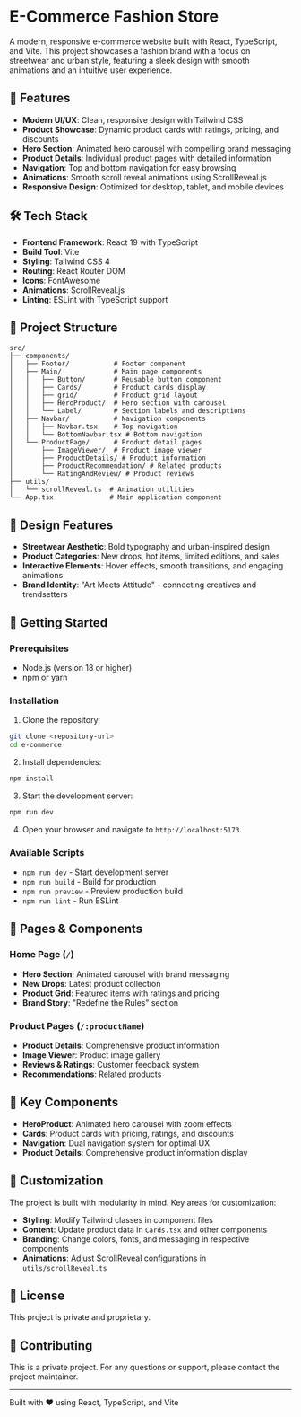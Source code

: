 # E-Commerce Fashion Store

A modern, responsive e-commerce website built with React, TypeScript, and Vite. This project showcases a fashion brand with a focus on streetwear and urban style, featuring a sleek design with smooth animations and an intuitive user experience.

## 🚀 Features

- **Modern UI/UX**: Clean, responsive design with Tailwind CSS
- **Product Showcase**: Dynamic product cards with ratings, pricing, and discounts
- **Hero Section**: Animated hero carousel with compelling brand messaging
- **Product Details**: Individual product pages with detailed information
- **Navigation**: Top and bottom navigation for easy browsing
- **Animations**: Smooth scroll reveal animations using ScrollReveal.js
- **Responsive Design**: Optimized for desktop, tablet, and mobile devices

## 🛠️ Tech Stack

- **Frontend Framework**: React 19 with TypeScript
- **Build Tool**: Vite
- **Styling**: Tailwind CSS 4
- **Routing**: React Router DOM
- **Icons**: FontAwesome
- **Animations**: ScrollReveal.js
- **Linting**: ESLint with TypeScript support

## 📁 Project Structure

```
src/
├── components/
│   ├── Footer/           # Footer component
│   ├── Main/             # Main page components
│   │   ├── Button/       # Reusable button component
│   │   ├── Cards/        # Product cards display
│   │   ├── grid/         # Product grid layout
│   │   ├── HeroProduct/  # Hero section with carousel
│   │   └── Label/        # Section labels and descriptions
│   ├── Navbar/           # Navigation components
│   │   ├── Navbar.tsx    # Top navigation
│   │   └── BottomNavbar.tsx # Bottom navigation
│   └── ProductPage/      # Product detail pages
│       ├── ImageViewer/  # Product image viewer
│       ├── ProductDetails/ # Product information
│       ├── ProductRecommendation/ # Related products
│       └── RatingAndReview/ # Product reviews
├── utils/
│   └── scrollReveal.ts  # Animation utilities
└── App.tsx              # Main application component
```

## 🎨 Design Features

- **Streetwear Aesthetic**: Bold typography and urban-inspired design
- **Product Categories**: New drops, hot items, limited editions, and sales
- **Interactive Elements**: Hover effects, smooth transitions, and engaging animations
- **Brand Identity**: "Art Meets Attitude" - connecting creatives and trendsetters

## 🚀 Getting Started

### Prerequisites

- Node.js (version 18 or higher)
- npm or yarn

### Installation

1. Clone the repository:
```bash
git clone <repository-url>
cd e-commerce
```

2. Install dependencies:
```bash
npm install
```

3. Start the development server:
```bash
npm run dev
```

4. Open your browser and navigate to `http://localhost:5173`

### Available Scripts

- `npm run dev` - Start development server
- `npm run build` - Build for production
- `npm run preview` - Preview production build
- `npm run lint` - Run ESLint

## 📱 Pages & Components

### Home Page (`/`)
- **Hero Section**: Animated carousel with brand messaging
- **New Drops**: Latest product collection
- **Product Grid**: Featured items with ratings and pricing
- **Brand Story**: "Redefine the Rules" section

### Product Pages (`/:productName`)
- **Product Details**: Comprehensive product information
- **Image Viewer**: Product image gallery
- **Reviews & Ratings**: Customer feedback system
- **Recommendations**: Related products

## 🎯 Key Components

- **HeroProduct**: Animated hero carousel with zoom effects
- **Cards**: Product cards with pricing, ratings, and discounts
- **Navigation**: Dual navigation system for optimal UX
- **Product Details**: Comprehensive product information display

## 🔧 Customization

The project is built with modularity in mind. Key areas for customization:

- **Styling**: Modify Tailwind classes in component files
- **Content**: Update product data in `Cards.tsx` and other components
- **Branding**: Change colors, fonts, and messaging in respective components
- **Animations**: Adjust ScrollReveal configurations in `utils/scrollReveal.ts`

## 📄 License

This project is private and proprietary.

## 🤝 Contributing

This is a private project. For any questions or support, please contact the project maintainer.

---

Built with ❤️ using React, TypeScript, and Vite
